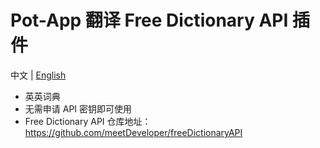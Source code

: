 <!--
SPDX-FileCopyrightText: 2024 Integral <integral@member.fsf.org>

SPDX-License-Identifier: GPL-3.0-or-later
-->

# Pot-App 翻译 Free Dictionary API 插件

中文 | [English](https://github.com/Integral-Tech/pot-app-translate-plugin-freedict/blob/main/README_EN.md)

- 英英词典
- 无需申请 API 密钥即可使用
- Free Dictionary API 仓库地址：https://github.com/meetDeveloper/freeDictionaryAPI
